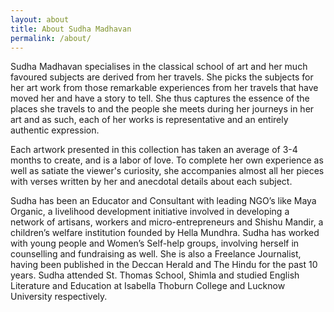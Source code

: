 ```yaml
---
layout: about
title: About Sudha Madhavan
permalink: /about/
---
```


Sudha Madhavan specialises in the classical school of art and her much favoured subjects are derived from her travels. She picks the subjects for her art work from those remarkable experiences from her travels that have moved her and have a story to tell. She thus captures the essence of the places she travels to and the people she meets during her journeys in her art and as such, each of her works is representative and an entirely authentic expression.

Each artwork presented in this collection has taken an average of 3-4 months to create, and is a labor of love. To complete her own experience as well as satiate the viewer's curiosity, she accompanies almost all her pieces with verses written by her and anecdotal details about each subject.

Sudha has been an Educator and Consultant with leading NGO’s like Maya Organic, a livelihood development initiative involved in developing a network of artisans, workers and micro-entrepreneurs and Shishu Mandir, a children’s welfare institution founded by Hella Mundhra. Sudha has worked with young people and Women’s Self-help groups, involving herself in counselling and fundraising as well. She is also a Freelance Journalist, having been published in the Deccan Herald and The Hindu for the past 10 years. Sudha attended St. Thomas School, Shimla and studied English Literature and Education at Isabella Thoburn College and Lucknow University respectively.
